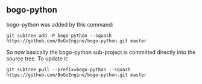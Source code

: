 
## bogo-python

bogo-python was added by this command:

    git subtree add -P bogo-python --squash https://github.com/BoGoEngine/bogo-python.git master

So now basically the bogo-python sub-project is committed directly into the source tree. To update it:

    git subtree pull --prefix=bogo-python --squash https://github.com/BoGoEngine/bogo-python.git master

